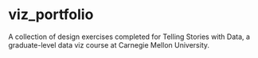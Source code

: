 # viz_portfolio
A collection of design exercises completed for Telling Stories with Data, a graduate-level data viz course at Carnegie Mellon University.
